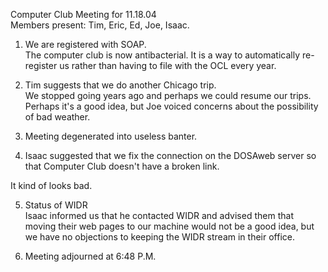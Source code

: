 Computer Club Meeting for 11.18.04 <br>
Members present: Tim, Eric, Ed, Joe, Isaac.<p>

1) We are registered with SOAP.<br>
The computer club is now antibacterial.  It is a way to automatically
re-register us rather than having to file with the OCL every year. <p>

2) Tim suggests that we do another Chicago trip.<br>
We stopped going years ago and perhaps we could resume our trips.  Perhaps it's
a good idea, but Joe voiced concerns about the possibility of bad weather.<p>

3) Meeting degenerated into useless banter. <p>

4) Isaac suggested that we fix the connection on the DOSAweb server so that
Computer Club doesn't have a broken link.<br>

It kind of looks bad.<p>

5) Status of WIDR<br>
Isaac informed us that he contacted WIDR and advised them that moving their web
pages to our machine would not be a good idea, but we have no objections to
keeping the WIDR stream in their office.<p>

6) Meeting adjourned at 6:48 P.M.

